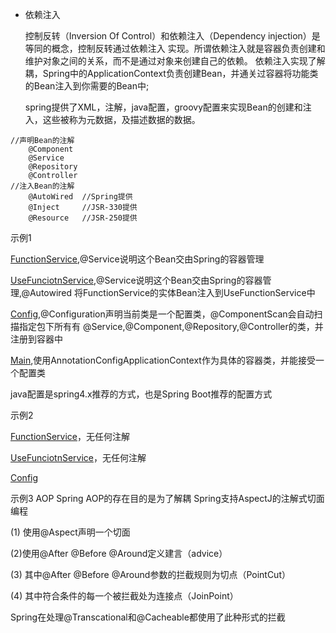 - 依赖注入

    控制反转（Inversion Of Control）和依赖注入（Dependency injection）是等同的概念，控制反转通过依赖注入
    实现。所谓依赖注入就是容器负责创建和维护对象之间的关系，而不是通过对象来创建自己的依赖。
    依赖注入实现了解耦，Spring中的ApplicationContext负责创建Bean，并通关过容器将功能类的Bean注入到你需要的Bean中;    
    
    spring提供了XML，注解，java配置，groovy配置来实现Bean的创建和注入，这些被称为元数据，及描述数据的数据。
```
//声明Bean的注解
    @Component
    @Service
    @Repository
    @Controller
//注入Bean的注解
    @AutoWired  //Spring提供
    @Inject     //JSR-330提供
    @Resource   //JSR-250提供
```
示例1

[FunctionService](src/main/java/example1/FunctionService.java),@Service说明这个Bean交由Spring的容器管理

[UseFunciotnService](src/main/java/example1/UseFunciotnService.java),@Service说明这个Bean交由Spring的容器管理,@Autowired
将FunctionService的实体Bean注入到UseFunctionService中

[Config](src/main/java/example1/Config.java),@Configuration声明当前类是一个配置类，@ComponentScan会自动扫描指定包下所有有
@Service,@Component,@Repository,@Controller的类，并注册到容器中

[Main](src/main/java/example1/Main.java),使用AnnotationConfigApplicationContext作为具体的容器类，并能接受一个配置类

java配置是spring4.x推荐的方式，也是Spring Boot推荐的配置方式

示例2

[FunctionService](src/main/java/example2/FunctionService.java)，无任何注解

[UseFunciotnService](src/main/java/example2/UseFunctionService.java)，无任何注解

[Config](src/main/java/example2/JavaConfig.java)


示例3 AOP
Spring AOP的存在目的是为了解耦
Spring支持AspectJ的注解式切面编程

(1) 使用@Aspect声明一个切面

(2)使用@After @Before @Around定义建言（advice）

(3) 其中@After @Before @Around参数的拦截规则为切点（PointCut）

(4) 其中符合条件的每一个被拦截处为连接点（JoinPoint）

Spring在处理@Transcational和@Cacheable都使用了此种形式的拦截




    
